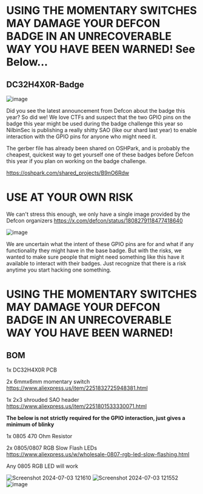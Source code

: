 # USING THE MOMENTARY SWITCHES MAY DAMAGE YOUR DEFCON BADGE IN AN UNRECOVERABLE WAY YOU HAVE BEEN WARNED! See Below...

## DC32H4X0R-Badge
![image](https://github.com/NilbinSec/DC32H4X0R-Badge/assets/85370905/00b9f301-4df8-4733-8da2-9b8abbab607c)

Did you see the latest announcement from Defcon about the badge this year? So did we! We love CTFs and suspect that the two GPIO pins on the badge this year might be used during the badge challenge this year so NilbinSec is publishing a really shitty SAO (like our shard last year) to enable interaction with the GPIO pins for anyone who might need it.

The gerber file has already been shared on OSHPark, and is probably the cheapest, quickest way to get yourself one of these badges before Defcon this year if you plan on working on the badge challenge.

https://oshpark.com/shared_projects/B9nO6Rdw

# USE AT YOUR OWN RISK
We can't stress this enough, we only have a single image provided by the Defcon organizers https://x.com/defcon/status/1808279118477418640

![image](https://github.com/NilbinSec/DC32H4X0R-Badge/assets/85370905/386c521f-0f39-44dd-8058-292ed0594821)


We are uncertain what the intent of these GPIO pins are for and what if any functionality they might have in the base badge. But with the risks, we wanted to make sure people that might need something like this have it available to interact with their badges. Just recognize that there is a risk anytime you start hacking one something.

# USING THE MOMENTARY SWITCHES MAY DAMAGE YOUR DEFCON BADGE IN AN UNRECOVERABLE WAY YOU HAVE BEEN WARNED!

## BOM

1x DC32H4X0R PCB

2x 6mmx6mm momentary switch 
https://www.aliexpress.us/item/2251832725948381.html

1x 2x3 shrouded SAO header 
https://www.aliexpress.us/item/2251801533330071.html

**The below is not strictly required for the GPIO interaction, just gives a minimum of blinky**

1x 0805 470 Ohm Resistor

2x 0805/0807 RGB Slow Flash LEDs
https://www.aliexpress.us/w/wholesale-0807-rgb-led-slow-flashing.html
 
  Any 0805 RGB LED will work

  

![Screenshot 2024-07-03 121610](https://github.com/NilbinSec/DC32H4X0R-Badge/assets/85370905/1c9a33c1-7d02-4af6-bf80-bf3034b4f436)
![Screenshot 2024-07-03 121552](https://github.com/NilbinSec/DC32H4X0R-Badge/assets/85370905/fd1f9efe-b066-46b7-84d8-f92b108db98b)
![image](https://github.com/NilbinSec/DC32H4X0R-Badge/assets/85370905/f8bf2a2b-67fa-4a35-9965-34f6d7d1f2c3)
